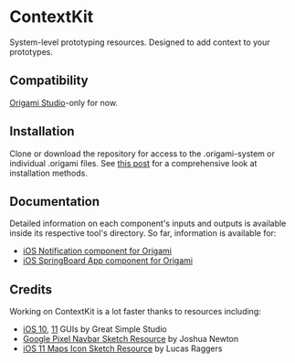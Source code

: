 # ContextKit
System-level prototyping resources. Designed to add context to your prototypes.

## Compatibility
[Origami Studio](https://origami.design)-only for now.

## Installation
Clone or download the repository for access to the .origami-system or individual .origami files. See [this post](http://dannywhite.is/contextkit-for-origami/#installation) for a comprehensive look at installation methods.

## Documentation
Detailed information on each component's inputs and outputs is available inside its respective tool's directory. So far, information is available for:
- [iOS Notification component for Origami](origami/notification.md)
- [iOS SpringBoard App component for Origami](origami/springboard-app.md)

## Credits
Working on ContextKit is a lot faster thanks to resources including:

- [iOS 10](http://iosdesignkit.io/ios-gui/), [11](http://iosdesignkit.io/ios-11-gui/) GUIs by Great Simple Studio
- [Google Pixel Navbar Sketch Resource](https://www.sketchappsources.com/free-source/2674-google-pixel-navigation-bar-sketch-freebie-resource.html) by Joshua Newton
- [iOS 11 Maps Icon Sketch Resource](https://www.sketchappsources.com/free-source/2825-maps-icon-ios-11-sketch-freebie-resource.html) by Lucas Raggers
